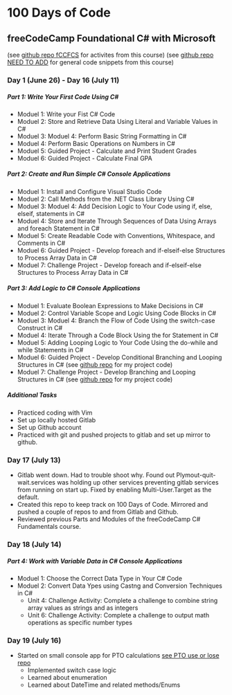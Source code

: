# 100 Days of Code
## freeCodeCamp Foundational C# with Microsoft
(see [github repo fCCFCS](https://github.com/DabblingDrake/freeCodeCampFoundationalCSharp) for activites from this course)
(see [github repo NEED TO ADD]() for general code snippets from this course)
### Day 1 (June 26) - Day 16 (July 11)
##### Part 1: Write Your First Code Using C# 
- Moduel 1: Write your Fist C# Code
- Moduel 2: Store and Retrieve Data Using Literal and Variable Values in C#
- Moduel 3: Moduel 4: Perform Basic String Formatting in C#
- Moduel 4: Perform Basic Operations on Numbers in C#
- Moduel 5: Guided Project - Calculate and Print Student Grades
- Moduel 6: Guided Project - Calculate Final GPA
##### Part 2: Create and Run Simple C# Console Applications 
- Moduel 1: Install and Configure Visual Studio Code
- Moduel 2: Call Methods from the .NET Class Library Using C#
- Moduel 3: Moduel 4: Add Decision Logic to Your Code using  if, else, elseif, statements in C#
- Moduel 4: Store and Iterate Through Sequences of Data Using Arrays and foreach Statement in C#
- Moduel 5: Create Readable Code with Conventions, Whitespace, and Comments in C#
- Moduel 6: Guided Project - Develop foreach and if-elseif-else Structures to Process Array Data in C#
- Moduel 7: Challenge Project - Develop foreach and if-elseif-else Structures to Process Array Data in C#
##### Part 3: Add Logic to C# Console Applications 
- Moduel 1: Evaluate Boolean Expressions to Make Decisions in C#
- Moduel 2: Control Variable Scope and Logic Using Code Blocks in C#
- Moduel 3: Moduel 4: Branch the Flow of Code Using the switch-case Construct in C#
- Moduel 4: Iterate Through a Code Block Using the for Statement in C#
- Moduel 5: Adding Looping Logic to Your Code Using the do-while and while Statements in C#
- Moduel 6: Guided Project - Develop Conditional Branching and Looping Structures in C# (see [github repo](https://github.com/DabblingDrake/fcccsharp_3.6.gp) for my project code)
- Moduel 7: Challenge Project - Develop Branching and Looping Structures in C# (see [github repo](https://github.com/DabblingDrake/fcccsharp_3.7.cp) for my project code)
##### Additional Tasks
- Practiced coding with Vim
- Set up locally hosted Gitlab
- Set up Github account
- Practiced with git and pushed projects to gitlab and set up mirror to github.

### Day 17 (July 13)
- Gitlab went down. Had to trouble shoot why. Found out Plymout-quit-wait.services was holding up other services preventing gitlab services from running on start up. Fixed by enabling Multi-User.Target as the default.
- Created this repo to keep track on 100 Days of Code. Mirrored and pushed a couple of repos to and from Gitlab and Github. 
- Reviewed previous Parts and Modules of the freeCodeCamp C# Fundamentals course.

### Day 18 (July 14)
##### Part 4: Work with Variable Data in C# Console Applications
- Moduel 1: Choose the Correct Data Type in Your C# Code
- Moduel 2: Convert Data Ypes using Castng and Conversion Techniques in C#
    - Unit 4: Challenge Activity: Complete a challenge to combine string array values as strings and as integers
    - Unit 6: Challenge Activity: Complete a challenge to output math operations as specific number types

### Day 19 (July 16)
- Started on small console app for PTO calculations [see PTO use or lose repo](https://github.com/DabblingDrake/ptoUseOrLose)
    - Implemented switch case logic
    - Learned about enumeration 
    - Learned about DateTime and related methods/Enums